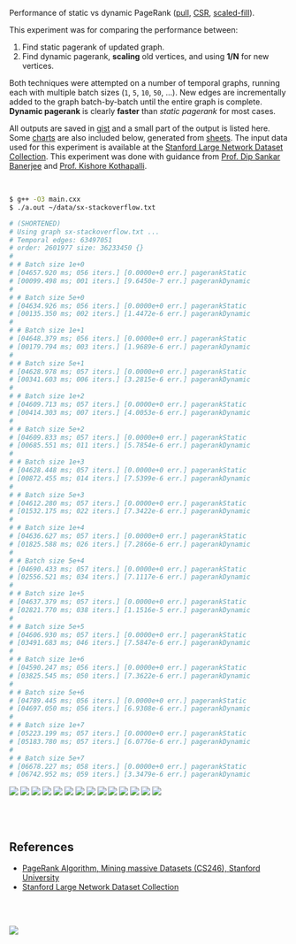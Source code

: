 Performance of static vs dynamic PageRank ([pull], [CSR], [scaled-fill]).

This experiment was for comparing the performance between:
1. Find static pagerank of updated graph.
2. Find dynamic pagerank, **scaling** old vertices, and using **1/N** for new vertices.

Both techniques were attempted on a number of temporal graphs, running each
with multiple batch sizes (`1`, `5`, `10`, `50`, ...). New edges are
incrementally added to the graph batch-by-batch until the entire graph is
complete. **Dynamic pagerank** is clearly **faster** than *static pagerank*
for most cases.

All outputs are saved in [gist] and a small part of the output is listed
here. Some [charts] are also included below, generated from [sheets]. The input
data used for this experiment is available at the
[Stanford Large Network Dataset Collection]. This experiment was done with
guidance from [Prof. Dip Sankar Banerjee] and [Prof. Kishore Kothapalli].

<br>

```bash
$ g++ -O3 main.cxx
$ ./a.out ~/data/sx-stackoverflow.txt

# (SHORTENED)
# Using graph sx-stackoverflow.txt ...
# Temporal edges: 63497051
# order: 2601977 size: 36233450 {}
#
# # Batch size 1e+0
# [04657.920 ms; 056 iters.] [0.0000e+0 err.] pagerankStatic
# [00099.498 ms; 001 iters.] [9.6450e-7 err.] pagerankDynamic
#
# # Batch size 5e+0
# [04634.926 ms; 056 iters.] [0.0000e+0 err.] pagerankStatic
# [00135.350 ms; 002 iters.] [1.4472e-6 err.] pagerankDynamic
#
# # Batch size 1e+1
# [04648.379 ms; 056 iters.] [0.0000e+0 err.] pagerankStatic
# [00179.794 ms; 003 iters.] [1.9689e-6 err.] pagerankDynamic
#
# # Batch size 5e+1
# [04628.978 ms; 057 iters.] [0.0000e+0 err.] pagerankStatic
# [00341.603 ms; 006 iters.] [3.2815e-6 err.] pagerankDynamic
#
# # Batch size 1e+2
# [04609.713 ms; 057 iters.] [0.0000e+0 err.] pagerankStatic
# [00414.303 ms; 007 iters.] [4.0053e-6 err.] pagerankDynamic
#
# # Batch size 5e+2
# [04609.833 ms; 057 iters.] [0.0000e+0 err.] pagerankStatic
# [00685.551 ms; 011 iters.] [5.7854e-6 err.] pagerankDynamic
#
# # Batch size 1e+3
# [04628.448 ms; 057 iters.] [0.0000e+0 err.] pagerankStatic
# [00872.455 ms; 014 iters.] [7.5399e-6 err.] pagerankDynamic
#
# # Batch size 5e+3
# [04612.280 ms; 057 iters.] [0.0000e+0 err.] pagerankStatic
# [01532.175 ms; 022 iters.] [7.3422e-6 err.] pagerankDynamic
#
# # Batch size 1e+4
# [04636.627 ms; 057 iters.] [0.0000e+0 err.] pagerankStatic
# [01825.588 ms; 026 iters.] [7.2866e-6 err.] pagerankDynamic
#
# # Batch size 5e+4
# [04690.433 ms; 057 iters.] [0.0000e+0 err.] pagerankStatic
# [02556.521 ms; 034 iters.] [7.1117e-6 err.] pagerankDynamic
#
# # Batch size 1e+5
# [04637.379 ms; 057 iters.] [0.0000e+0 err.] pagerankStatic
# [02821.770 ms; 038 iters.] [1.1516e-5 err.] pagerankDynamic
#
# # Batch size 5e+5
# [04606.930 ms; 057 iters.] [0.0000e+0 err.] pagerankStatic
# [03491.683 ms; 046 iters.] [7.5847e-6 err.] pagerankDynamic
#
# # Batch size 1e+6
# [04590.247 ms; 056 iters.] [0.0000e+0 err.] pagerankStatic
# [03825.545 ms; 050 iters.] [7.3622e-6 err.] pagerankDynamic
#
# # Batch size 5e+6
# [04789.445 ms; 056 iters.] [0.0000e+0 err.] pagerankStatic
# [04697.050 ms; 056 iters.] [6.9308e-6 err.] pagerankDynamic
#
# # Batch size 1e+7
# [05223.199 ms; 057 iters.] [0.0000e+0 err.] pagerankStatic
# [05183.780 ms; 057 iters.] [6.0776e-6 err.] pagerankDynamic
#
# # Batch size 5e+7
# [06678.227 ms; 058 iters.] [0.0000e+0 err.] pagerankStatic
# [06742.952 ms; 059 iters.] [3.3479e-6 err.] pagerankDynamic
```

[![](https://i.imgur.com/4tWWPOT.gif)][sheets]
[![](https://i.imgur.com/VAHYT9C.gif)][sheets]
[![](https://i.imgur.com/opfSxQ9.gif)][sheets]
[![](https://i.imgur.com/gxzatLd.gif)][sheets]
[![](https://i.imgur.com/Gk1zBX3.gif)][sheets]
[![](https://i.imgur.com/4WLl0nt.gif)][sheets]
[![](https://i.imgur.com/QXdoot2.gif)][sheets]
[![](https://i.imgur.com/GYh1SV0.gif)][sheets]
[![](https://i.imgur.com/WFKWsuy.gif)][sheets]
[![](https://i.imgur.com/B2SDRKB.gif)][sheets]
[![](https://i.imgur.com/BdXE8ly.gif)][sheets]
[![](https://i.imgur.com/d1Qw1AF.gif)][sheets]
[![](https://i.imgur.com/3zo6nzy.gif)][sheets]
[![](https://i.imgur.com/v5y3qiY.gif)][sheets]

<br>
<br>


## References

- [PageRank Algorithm, Mining massive Datasets (CS246), Stanford University](https://www.youtube.com/watch?v=ke9g8hB0MEo)
- [Stanford Large Network Dataset Collection]

<br>
<br>

[![](https://i.imgur.com/0TfMELc.jpg)](https://www.youtube.com/watch?v=npl0o3X7NTA)

[Prof. Dip Sankar Banerjee]: https://sites.google.com/site/dipsankarban/
[Prof. Kishore Kothapalli]: https://cstar.iiit.ac.in/~kkishore/
[Stanford Large Network Dataset Collection]: http://snap.stanford.edu/data/index.html
["graphs"]: https://github.com/puzzlef/graphs
[pull]: https://github.com/puzzlef/pagerank-push-vs-pull
[CSR]: https://github.com/puzzlef/pagerank-class-vs-csr
[scaled-fill]: https://github.com/puzzlef/pagerank-dynamic-adjust-ranks
[gist]: https://gist.github.com/wolfram77/d07a9ebe2e5517b7397cdffb26e8c7ce
[charts]: https://photos.app.goo.gl/dcQWY7z1HEdPAqre8
[sheets]: https://docs.google.com/spreadsheets/d/1b6fuE9dRbAbQanCl2rDXc-K2xpIUSg7Mw_dzVnFbkD8/edit?usp=sharing
